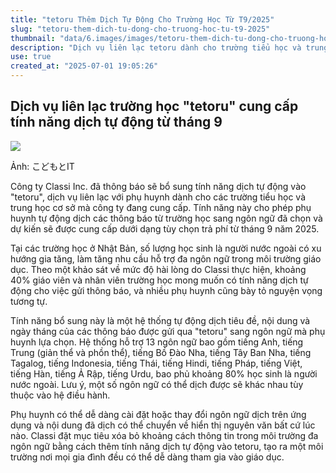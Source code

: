 ```yaml
---
title: "tetoru Thêm Dịch Tự Động Cho Trường Học Từ T9/2025"
slug: "tetoru-them-dich-tu-dong-cho-truong-hoc-tu-t9-2025"
thumbnail: "data/6.images/images/tetoru-them-dich-tu-dong-cho-truong-hoc-tu-t9-2025.webp"
description: "Dịch vụ liên lạc tetoru dành cho trường tiểu học và trung học cơ sở sẽ thêm tính năng dịch tự động từ tháng 9 năm 2025 hỗ trợ nhiều ngôn ngữ bao gồm tiếng Việt"
use: true
created_at: "2025-07-01 19:05:26"
---
```


## Dịch vụ liên lạc trường học "tetoru" cung cấp tính năng dịch tự động từ tháng 9

![](/images/20250701-00000002-impkitw-000-1-view.webp)

Ảnh: こどもとIT

Công ty Classi Inc. đã thông báo sẽ bổ sung tính năng dịch tự động vào "tetoru", dịch vụ liên lạc với phụ huynh dành cho các trường tiểu học và trung học cơ sở mà công ty đang cung cấp. Tính năng này cho phép phụ huynh tự động dịch các thông báo từ trường học sang ngôn ngữ đã chọn và dự kiến sẽ được cung cấp dưới dạng tùy chọn trả phí từ tháng 9 năm 2025.

Tại các trường học ở Nhật Bản, số lượng học sinh là người nước ngoài có xu hướng gia tăng, làm tăng nhu cầu hỗ trợ đa ngôn ngữ trong môi trường giáo dục. Theo một khảo sát về mức độ hài lòng do Classi thực hiện, khoảng 40% giáo viên và nhân viên trường học mong muốn có tính năng dịch tự động cho việc gửi thông báo, và nhiều phụ huynh cũng bày tỏ nguyện vọng tương tự.

Tính năng bổ sung này là một hệ thống tự động dịch tiêu đề, nội dung và ngày tháng của các thông báo được gửi qua "tetoru" sang ngôn ngữ mà phụ huynh lựa chọn. Hệ thống hỗ trợ 13 ngôn ngữ bao gồm tiếng Anh, tiếng Trung (giản thể và phồn thể), tiếng Bồ Đào Nha, tiếng Tây Ban Nha, tiếng Tagalog, tiếng Indonesia, tiếng Thái, tiếng Hindi, tiếng Pháp, tiếng Việt, tiếng Hàn, tiếng Ả Rập, tiếng Urdu, bao phủ khoảng 80% học sinh là người nước ngoài. Lưu ý, một số ngôn ngữ có thể dịch được sẽ khác nhau tùy thuộc vào hệ điều hành.

Phụ huynh có thể dễ dàng cài đặt hoặc thay đổi ngôn ngữ dịch trên ứng dụng và nội dung đã dịch có thể chuyển về hiển thị nguyên văn bất cứ lúc nào. Classi đặt mục tiêu xóa bỏ khoảng cách thông tin trong môi trường đa ngôn ngữ bằng cách thêm tính năng dịch tự động vào tetoru, tạo ra một môi trường nơi mọi gia đình đều có thể dễ dàng tham gia vào giáo dục.